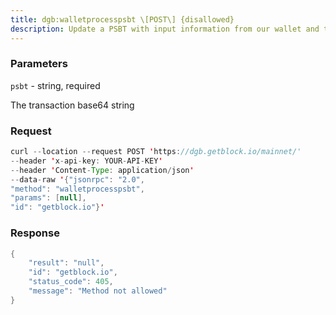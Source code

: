 ```yaml
---
title: dgb:walletprocesspsbt \[POST\] {disallowed}
description: Update a PSBT with input information from our wallet and then signinputs that we can sign for.Requires wallet passphrase to be set with walletpassphrase call ifwallet is encrypted.
---
```


### Parameters


`psbt` - string, required

The transaction base64 string

### Request

``` java
curl --location --request POST 'https://dgb.getblock.io/mainnet/' 
--header 'x-api-key: YOUR-API-KEY' 
--header 'Content-Type: application/json' 
--data-raw '{"jsonrpc": "2.0",
"method": "walletprocesspsbt",
"params": [null],
"id": "getblock.io"}'
```

###  Response

``` java
{
    "result": "null",
    "id": "getblock.io",
    "status_code": 405,
    "message": "Method not allowed"
}
```

